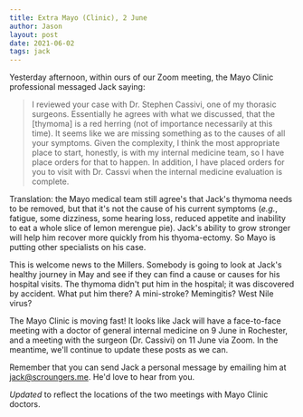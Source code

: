 ```yaml
---
title: Extra Mayo (Clinic), 2 June
author: Jason
layout: post
date: 2021-06-02
tags: jack
---
```


Yesterday afternoon, within ours of our Zoom meeting, the Mayo Clinic professional messaged Jack saying:

> I reviewed your case with Dr. Stephen Cassivi, one of my thorasic surgeons.  Essentially he agrees with what we discussed, that the [thymoma] is a red herring (not of importance necessarily at this time).  It seems like we are missing something as to the causes of all your symptoms.  Given the complexity, I think the most appropriate place to start, honestly, is with my internal medicine team, so I have place orders for that to happen.  In addition, I have placed orders for you to visit with Dr. Cassvi when the internal medicine evaluation is complete.

Translation:  the Mayo medical team still agree's that Jack's thymoma needs to be removed, but that it's not the cause of his current symptoms (_e.g._, fatigue, some dizziness, some hearing loss, reduced appetite and inability to eat a whole slice of lemon merengue pie).  Jack's ability to grow stronger will help him recover more quickly from his thyoma-ectomy.  So Mayo is putting other specialists on his case.

This is welcome news to the Millers.  Somebody is going to look at Jack's healthy journey in May and see if they can find a cause or causes for his hospital visits.  The thymoma didn't put him in the hospital; it was discovered by accident.  What put him there?  A mini-stroke?  Memingitis?  West Nile virus?  

The Mayo Clinic is moving fast!  It looks like Jack will have a face-to-face meeting with a doctor of general internal medicine on 9 June in Rochester, and a meeting with the surgeon (Dr. Cassivi) on 11 June via Zoom.  In the meantime, we'll continue to update these posts as we can.  

Remember that you can send Jack a personal message by emailing him at [jack@scroungers.me](mailto:jack@scroungers.me).  He'd love to hear from you.

*Updated* to reflect the locations of the two meetings with Mayo Clinic doctors.